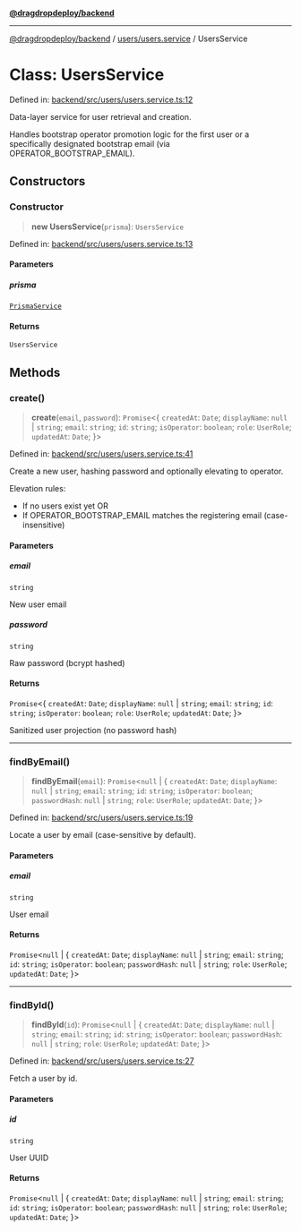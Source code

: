 [**@dragdropdeploy/backend**](../../../README.md)

***

[@dragdropdeploy/backend](../../../README.md) / [users/users.service](../README.md) / UsersService

# Class: UsersService

Defined in: [backend/src/users/users.service.ts:12](https://github.com/TomKonig/DragDropDeploy/blob/34bfcba72927c691f3e74d05ff86899c58e78bdc/backend/src/users/users.service.ts#L12)

Data-layer service for user retrieval and creation.

Handles bootstrap operator promotion logic for the first user or a
specifically designated bootstrap email (via OPERATOR_BOOTSTRAP_EMAIL).

## Constructors

### Constructor

> **new UsersService**(`prisma`): `UsersService`

Defined in: [backend/src/users/users.service.ts:13](https://github.com/TomKonig/DragDropDeploy/blob/34bfcba72927c691f3e74d05ff86899c58e78bdc/backend/src/users/users.service.ts#L13)

#### Parameters

##### prisma

[`PrismaService`](../../../prisma/prisma.service/classes/PrismaService.md)

#### Returns

`UsersService`

## Methods

### create()

> **create**(`email`, `password`): `Promise`\<\{ `createdAt`: `Date`; `displayName`: `null` \| `string`; `email`: `string`; `id`: `string`; `isOperator`: `boolean`; `role`: `UserRole`; `updatedAt`: `Date`; \}\>

Defined in: [backend/src/users/users.service.ts:41](https://github.com/TomKonig/DragDropDeploy/blob/34bfcba72927c691f3e74d05ff86899c58e78bdc/backend/src/users/users.service.ts#L41)

Create a new user, hashing password and optionally elevating to operator.

Elevation rules:
- If no users exist yet OR
- If OPERATOR_BOOTSTRAP_EMAIL matches the registering email (case-insensitive)

#### Parameters

##### email

`string`

New user email

##### password

`string`

Raw password (bcrypt hashed)

#### Returns

`Promise`\<\{ `createdAt`: `Date`; `displayName`: `null` \| `string`; `email`: `string`; `id`: `string`; `isOperator`: `boolean`; `role`: `UserRole`; `updatedAt`: `Date`; \}\>

Sanitized user projection (no password hash)

***

### findByEmail()

> **findByEmail**(`email`): `Promise`\<`null` \| \{ `createdAt`: `Date`; `displayName`: `null` \| `string`; `email`: `string`; `id`: `string`; `isOperator`: `boolean`; `passwordHash`: `null` \| `string`; `role`: `UserRole`; `updatedAt`: `Date`; \}\>

Defined in: [backend/src/users/users.service.ts:19](https://github.com/TomKonig/DragDropDeploy/blob/34bfcba72927c691f3e74d05ff86899c58e78bdc/backend/src/users/users.service.ts#L19)

Locate a user by email (case-sensitive by default).

#### Parameters

##### email

`string`

User email

#### Returns

`Promise`\<`null` \| \{ `createdAt`: `Date`; `displayName`: `null` \| `string`; `email`: `string`; `id`: `string`; `isOperator`: `boolean`; `passwordHash`: `null` \| `string`; `role`: `UserRole`; `updatedAt`: `Date`; \}\>

***

### findById()

> **findById**(`id`): `Promise`\<`null` \| \{ `createdAt`: `Date`; `displayName`: `null` \| `string`; `email`: `string`; `id`: `string`; `isOperator`: `boolean`; `passwordHash`: `null` \| `string`; `role`: `UserRole`; `updatedAt`: `Date`; \}\>

Defined in: [backend/src/users/users.service.ts:27](https://github.com/TomKonig/DragDropDeploy/blob/34bfcba72927c691f3e74d05ff86899c58e78bdc/backend/src/users/users.service.ts#L27)

Fetch a user by id.

#### Parameters

##### id

`string`

User UUID

#### Returns

`Promise`\<`null` \| \{ `createdAt`: `Date`; `displayName`: `null` \| `string`; `email`: `string`; `id`: `string`; `isOperator`: `boolean`; `passwordHash`: `null` \| `string`; `role`: `UserRole`; `updatedAt`: `Date`; \}\>
